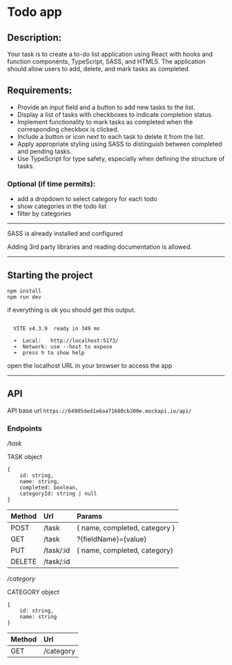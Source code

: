 # Todo app

## Description:

Your task is to create a to-do list application using React with hooks and function components, TypeScript, SASS, and HTML5. The application should allow users to add, delete, and mark tasks as completed.

## Requirements:

- Provide an input field and a button to add new tasks to the list.
- Display a list of tasks with checkboxes to indicate completion status.
- Implement functionality to mark tasks as completed when the corresponding checkbox is clicked.
- Include a button or icon next to each task to delete it from the list.
- Apply appropriate styling using SASS to distinguish between completed and pending tasks.
- Use TypeScript for type safety, especially when defining the structure of tasks.

### Optional (if time permits):

- add a dropdown to select category for each todo
- show categories in the todo list
- filter by categories

---

SASS is already installed and configured

Adding 3rd party libraries and reading documentation is allowed.

---

## Starting the project

```
npm install
npm run dev
```

if everything is ok you should get this output.

```

  VITE v4.3.9  ready in 349 ms

  ➜  Local:   http://localhost:5173/
  ➜  Network: use --host to expose
  ➜  press h to show help

```

open the localhost URL in your browser to access the app

---

## API

API base url `https://64905ded1e6aa71680cb200e.mockapi.io/api/`

### **Endpoints**

_/task_

TASK object

```
{
    id: string,
    name: string,
    completed: boolean,
    categoryId: string | null
}
```

| Method | Url       | Params                        |
| ------ | :-------- | :---------------------------- |
| POST   | /task     | { name, completed, category } |
| GET    | /task     | ?{fieldName}={value}          |
| PUT    | /task/:id | { name, completed, category}  |
| DELETE | /task/:id |                               |


_/category_

CATEGORY object

```
{
    id: string,
    name: string
}
```

| Method | Url       |
| ------ | :-------- |
| GET    | /category |
